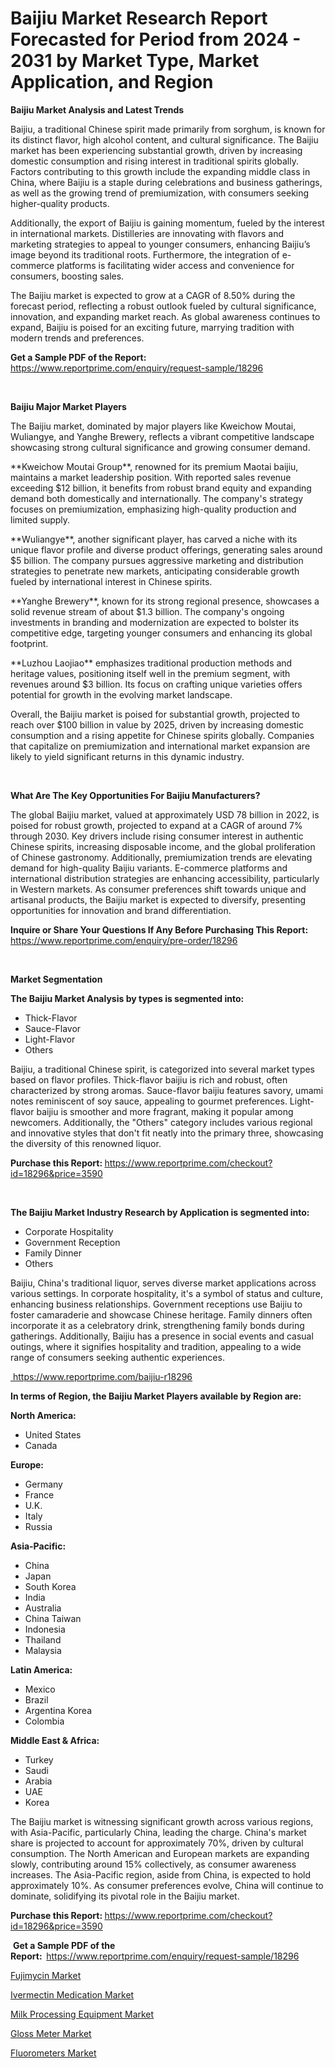 <p><h1>Baijiu Market Research Report Forecasted for Period from 2024 -  2031 by Market Type, Market Application, and Region</h1></p><p><strong>Baijiu Market Analysis and Latest Trends</strong></p>
<p><p>Baijiu, a traditional Chinese spirit made primarily from sorghum, is known for its distinct flavor, high alcohol content, and cultural significance. The Baijiu market has been experiencing substantial growth, driven by increasing domestic consumption and rising interest in traditional spirits globally. Factors contributing to this growth include the expanding middle class in China, where Baijiu is a staple during celebrations and business gatherings, as well as the growing trend of premiumization, with consumers seeking higher-quality products.</p><p>Additionally, the export of Baijiu is gaining momentum, fueled by the interest in international markets. Distilleries are innovating with flavors and marketing strategies to appeal to younger consumers, enhancing Baijiu’s image beyond its traditional roots. Furthermore, the integration of e-commerce platforms is facilitating wider access and convenience for consumers, boosting sales.</p><p>The Baijiu market is expected to grow at a CAGR of 8.50% during the forecast period, reflecting a robust outlook fueled by cultural significance, innovation, and expanding market reach. As global awareness continues to expand, Baijiu is poised for an exciting future, marrying tradition with modern trends and preferences.</p></p>
<p><strong>Get a Sample PDF of the Report:&nbsp;</strong> <a href="https://www.reportprime.com/enquiry/request-sample/18296?utm_campaign=100&utm_medium=2&utm_source=Github&utm_content=ia&utm_term=21112024&utm_id=baijiu">https://www.reportprime.com/enquiry/request-sample/18296</a></p>
<p>&nbsp;</p>
<p><strong>Baijiu Major Market Players</strong></p>
<p><p>The Baijiu market, dominated by major players like Kweichow Moutai, Wuliangye, and Yanghe Brewery, reflects a vibrant competitive landscape showcasing strong cultural significance and growing consumer demand. </p><p>**Kweichow Moutai Group**, renowned for its premium Maotai baijiu, maintains a market leadership position. With reported sales revenue exceeding $12 billion, it benefits from robust brand equity and expanding demand both domestically and internationally. The company's strategy focuses on premiumization, emphasizing high-quality production and limited supply.</p><p>**Wuliangye**, another significant player, has carved a niche with its unique flavor profile and diverse product offerings, generating sales around $5 billion. The company pursues aggressive marketing and distribution strategies to penetrate new markets, anticipating considerable growth fueled by international interest in Chinese spirits.</p><p>**Yanghe Brewery**, known for its strong regional presence, showcases a solid revenue stream of about $1.3 billion. The company's ongoing investments in branding and modernization are expected to bolster its competitive edge, targeting younger consumers and enhancing its global footprint.</p><p>**Luzhou Laojiao** emphasizes traditional production methods and heritage values, positioning itself well in the premium segment, with revenues around $3 billion. Its focus on crafting unique varieties offers potential for growth in the evolving market landscape.</p><p>Overall, the Baijiu market is poised for substantial growth, projected to reach over $100 billion in value by 2025, driven by increasing domestic consumption and a rising appetite for Chinese spirits globally. Companies that capitalize on premiumization and international market expansion are likely to yield significant returns in this dynamic industry.</p></p>
<p>&nbsp;</p>
<p><strong>What Are The Key Opportunities For Baijiu Manufacturers?</strong></p>
<p><p>The global Baijiu market, valued at approximately USD 78 billion in 2022, is poised for robust growth, projected to expand at a CAGR of around 7% through 2030. Key drivers include rising consumer interest in authentic Chinese spirits, increasing disposable income, and the global proliferation of Chinese gastronomy. Additionally, premiumization trends are elevating demand for high-quality Baijiu variants. E-commerce platforms and international distribution strategies are enhancing accessibility, particularly in Western markets. As consumer preferences shift towards unique and artisanal products, the Baijiu market is expected to diversify, presenting opportunities for innovation and brand differentiation.</p></p>
<p><strong>Inquire or Share Your Questions If Any Before Purchasing This Report:</strong> <a href="https://www.reportprime.com/enquiry/pre-order/18296?utm_campaign=100&utm_medium=2&utm_source=Github&utm_content=ia&utm_term=21112024&utm_id=baijiu">https://www.reportprime.com/enquiry/pre-order/18296</a></p>
<p>&nbsp;</p>
<p><strong>Market Segmentation</strong></p>
<p><strong>The Baijiu Market Analysis by types is segmented into:</strong></p>
<p><ul><li>Thick-Flavor</li><li>Sauce-Flavor</li><li>Light-Flavor</li><li>Others</li></ul></p>
<p><p>Baijiu, a traditional Chinese spirit, is categorized into several market types based on flavor profiles. Thick-flavor baijiu is rich and robust, often characterized by strong aromas. Sauce-flavor baijiu features savory, umami notes reminiscent of soy sauce, appealing to gourmet preferences. Light-flavor baijiu is smoother and more fragrant, making it popular among newcomers. Additionally, the "Others" category includes various regional and innovative styles that don't fit neatly into the primary three, showcasing the diversity of this renowned liquor.</p></p>
<p><strong>Purchase this Report:&nbsp;</strong><a href="https://www.reportprime.com/checkout?id=18296&price=3590&utm_campaign=100&utm_medium=2&utm_source=Github&utm_content=ia&utm_term=21112024&utm_id=baijiu">https://www.reportprime.com/checkout?id=18296&price=3590</a></p>
<p>&nbsp;</p>
<p><strong>The Baijiu Market Industry Research by Application is segmented into:</strong></p>
<p><ul><li>Corporate Hospitality</li><li>Government Reception</li><li>Family Dinner</li><li>Others</li></ul></p>
<p><p>Baijiu, China's traditional liquor, serves diverse market applications across various settings. In corporate hospitality, it's a symbol of status and culture, enhancing business relationships. Government receptions use Baijiu to foster camaraderie and showcase Chinese heritage. Family dinners often incorporate it as a celebratory drink, strengthening family bonds during gatherings. Additionally, Baijiu has a presence in social events and casual outings, where it signifies hospitality and tradition, appealing to a wide range of consumers seeking authentic experiences.</p></p>
<p><a href="https://www.reportprime.com/baijiu-r18296?utm_campaign=100&utm_medium=2&utm_source=Github&utm_content=ia&utm_term=21112024&utm_id=baijiu">&nbsp;https://www.reportprime.com/baijiu-r18296</a></p>
<p><strong>In terms of Region, the Baijiu Market Players available by Region are:</strong></p>
<p>
    <p> <strong> North America: </strong>
        <ul>
            <li>United States</li>
            <li>Canada</li>
        </ul>
        </p> 
    <p> <strong> Europe: </strong>
        <ul>
            <li>Germany</li>
            <li>France</li>
            <li>U.K.</li>
            <li>Italy</li>
            <li>Russia</li>
        </ul>
        </p> 
    <p> <strong> Asia-Pacific: </strong>
        <ul>
            <li>China</li>
            <li>Japan</li>
            <li>South Korea</li>
            <li>India</li>
            <li>Australia</li>
            <li>China Taiwan</li>
            <li>Indonesia</li>
            <li>Thailand</li>
            <li>Malaysia</li>
        </ul>
        </p> 
    <p> <strong> Latin America: </strong>
        <ul>
            <li>Mexico</li>
            <li>Brazil</li>
            <li>Argentina Korea</li>
            <li>Colombia</li>
        </ul>
        </p> 
    <p> <strong> Middle East & Africa: </strong>
        <ul>
            <li>Turkey</li>
            <li>Saudi</li>
            <li>Arabia</li>
            <li>UAE</li>
            <li>Korea</li>
        </ul>
    </p>
    </p>
<p><p>The Baijiu market is witnessing significant growth across various regions, with Asia-Pacific, particularly China, leading the charge. China's market share is projected to account for approximately 70%, driven by cultural consumption. The North American and European markets are expanding slowly, contributing around 15% collectively, as consumer awareness increases. The Asia-Pacific region, aside from China, is expected to hold approximately 10%. As consumer preferences evolve, China will continue to dominate, solidifying its pivotal role in the Baijiu market.</p></p>
<p><strong>Purchase this Report: </strong><a href="https://www.reportprime.com/checkout?id=18296&price=3590&utm_campaign=100&utm_medium=2&utm_source=Github&utm_content=ia&utm_term=21112024&utm_id=baijiu">https://www.reportprime.com/checkout?id=18296&price=3590</a></p>
<p>&nbsp;<strong>Get a Sample PDF of the Report:&nbsp;&nbsp;</strong><a href="https://www.reportprime.com/enquiry/request-sample/18296?utm_campaign=100&utm_medium=2&utm_source=Github&utm_content=ia&utm_term=21112024&utm_id=baijiu">https://www.reportprime.com/enquiry/request-sample/18296</a></p>
<p><strong></strong></p>
<p><p><a href="https://issuu.com/reportprime-2/docs/fujimycin-market-size-2030.pptx_c082bd54562354?utm_campaign=100&utm_medium=2&utm_source=Github&utm_content=ia&utm_term=21112024&utm_id=baijiu">Fujimycin Market</a></p><p><a href="https://issuu.com/reportprime-2/docs/ivermectin-medication-market-size-2_53639c992d282f?utm_campaign=100&utm_medium=2&utm_source=Github&utm_content=ia&utm_term=21112024&utm_id=baijiu">Ivermectin Medication Market</a></p><p><a href="https://www.linkedin.com/pulse/aglobalmilk-processing-equipment-market-analysis-including-its-tn6bc?utm_campaign=100&utm_medium=2&utm_source=Github&utm_content=ia&utm_term=21112024&utm_id=baijiu">Milk Processing Equipment Market</a></p><p><a href="https://www.linkedin.com/pulse/detailed-market-size-growth-gloss-meter-sector-2024-2031-67-cagr-lxcic?utm_campaign=100&utm_medium=2&utm_source=Github&utm_content=ia&utm_term=21112024&utm_id=baijiu">Gloss Meter Market</a></p><p><a href="https://www.linkedin.com/pulse/fluorometers-market-report-competitive-insights-47-growth-forecast-iq0ic?utm_campaign=100&utm_medium=2&utm_source=Github&utm_content=ia&utm_term=21112024&utm_id=baijiu">Fluorometers Market</a></p></p>